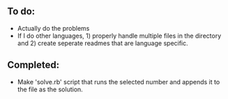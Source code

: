 To do:
----

 - Actually do the problems
 - If I do other languages, 1) properly handle multiple files in the directory and 2) create seperate readmes that are language specific.

Completed:
----
 - Make 'solve.rb' script that runs the selected number and appends it to the file as the solution.
